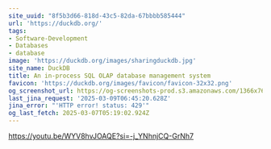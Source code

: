 ```yaml
---
site_uuid: "8f5b3d66-818d-43c5-82da-67bbbb585444"
url: 'https://duckdb.org/'
tags:
- Software-Development
- Databases
- database
image: 'https://duckdb.org/images/sharingduckdb.jpg'
site_name: DuckDB
title: An in-process SQL OLAP database management system
favicon: 'https://duckdb.org/images/favicon/favicon-32x32.png'
og_screenshot_url: https://og-screenshots-prod.s3.amazonaws.com/1366x768/80/false/e567e1e36a98588256f59e24d07868c8e82c58d9165dc56222d14d6445884b06.jpeg
last_jina_request: '2025-03-09T06:45:20.628Z'
jina_error: "'HTTP error! status: 429'"
og_last_fetch: 2025-03-07T05:19:02.924Z
---
```

https://youtu.be/WYV8hvJOAQE?si=-j_YNhnjCQ-GrNh7
